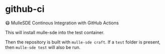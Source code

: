 # github-ci

😷  MulleSDE Continous Integration with GitHub Actions

This will install mulle-sde into the test container.

Then the repository is built with `mulle-sde craft`. 
If a `test` folder is present, then `mulle-sde test`
will also be run.
